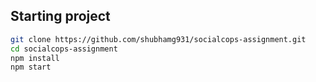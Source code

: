 ## Starting project

```bash
git clone https://github.com/shubhamg931/socialcops-assignment.git
cd socialcops-assignment
npm install 
npm start
```
